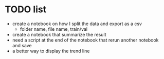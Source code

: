 # TODO list


* create a notebook on how I split the data and export as a csv
    * folder name, file name, train/val 
* create a notebook that summarize the result 
* need a script at the end of the notebook that rerun another notebook and save
* a better way to display the trend line